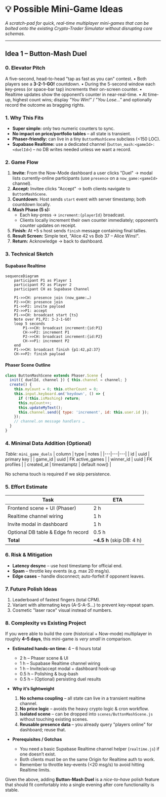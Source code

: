# 💡 Possible Mini-Game Ideas
_A scratch-pad for quick, real-time multiplayer mini-games that can be bolted onto the existing Crypto-Trader Simulator without disrupting core schemas._

---

## Idea 1 – **Button-Mash Duel**

### 0. Elevator Pitch
A five-second, head-to-head "tap as fast as you can" contest.
• Both players see a **3-2-1-GO!** countdown.
• During the 5-second window each key-press (or space-bar tap) increments their on-screen counter.
• Realtime updates show the opponent’s counter in near-real-time.
• At time-up, highest count wins; display *"You Win!"* / *"You Lose…"* and optionally record the outcome as bragging rights.

### 1. Why This Fits
* **Super simple:** only two numeric counters to sync.
* **No impact on price/portfolio tables** – all state is transient.
* **Phaser-friendly:** can live in a tiny `ButtonMashScene` subclass (<150 LOC).
* **Supabase Realtime:** use a dedicated channel (`button_mash:<gameId>:<duelId>`) – no DB writes needed unless we want a record.

### 2. Game Flow
1. **Invite:** From the Now-Mode dashboard a user clicks "Duel" → modal lists currently-online participants (use `presence` on a `now_game:<gameId>` channel).
2. **Accept:** Invitee clicks "Accept" → both clients navigate to `ButtonMashScene`.
3. **Countdown:** Host sends `start` event with server timestamp; both countdown locally.
4. **Mash Phase (5 s):**
   * Each key-press → `increment:{playerId}` broadcast.
   * Clients locally increment their own counter immediately; opponent’s counter updates on receipt.
5. **Finish:** At +5 s host sends `finish` message containing final tallies.
6. **Result Screen:** Simple text, "Alice 42 vs Bob 37 – Alice Wins!".
7. **Return:** Acknowledge → back to dashboard.

### 3. Technical Sketch

#### Supabase Realtime
```mermaid
sequenceDiagram
    participant P1 as Player 1
    participant P2 as Player 2
    participant CH as Supabase Channel

    P1->>CH: presence join (now_game:…)
    P2->>CH: presence join
    P1->>P2: invite payload
    P2->>P1: accept
    P1->>CH: broadcast start {ts}
    Note over P1,P2: 3-2-1-GO!
    loop 5 seconds
        P1->>CH: broadcast increment:{id:P1}
        CH->>P2: increment P1
        P2->>CH: broadcast increment:{id:P2}
        CH->>P1: increment P2
    end
    P1->>CH: broadcast finish {p1:42,p2:37}
    CH->>P2: finish payload
```

#### Phaser Scene Outline
```js
class ButtonMashScene extends Phaser.Scene {
  init({ duelId, channel }) { this.channel = channel; }
  create() {
    this.myCount = 0; this.otherCount = 0;
    this.input.keyboard.on('keydown', () => {
      if (!this.isMashing) return;
      this.myCount++;
      this.updateMyText();
      this.channel.send({ type: 'increment', id: this.user.id });
    });
    // channel.on message handlers …
  }
}
```

### 4. Minimal Data Addition (Optional)
*Table:* `mini_game_duels`
| column | type | notes |
|---|---|---|
| id | uuid | primary key |
| game_id | uuid | FK active_games |
| winner_id | uuid | FK profiles |
| created_at | timestamptz | default now() |

No schema touch is required if we skip persistence.

### 5. Effort Estimate
| Task | ETA |
| ----- | --- |
| Frontend scene + UI (Phaser) | 2 h |
| Realtime channel wiring | 1 h |
| Invite modal in dashboard | 1 h |
| Optional DB table & Edge fn record | 0.5 h |
| **Total** | **~4.5 h** (skip DB: 4 h) |

### 6. Risk & Mitigation
* **Latency desync** – use host timestamp for official end.
* **Spam** – throttle key events (e.g. max 20 msg/s).
* **Edge cases** – handle disconnect; auto-forfeit if opponent leaves.

### 7. Future Polish Ideas
1. Leaderboard of fastest fingers (total CPM).
2. Variant with alternating keys (A-S-A-S…) to prevent key-repeat spam.
3. Cosmetic "laser race" visual instead of numbers.

### 8. Complexity vs Existing Project

If you were able to build the core (historical + Now-mode) multiplayer in roughly **4–5 days**, this mini-game is _very small_ in comparison.

* **Estimated hands-on time:** 4 – 6 hours total
  * 2 h – Phaser scene & UI
  * 1 h – Supabase Realtime channel wiring
  * 1 h – Invite/accept modal + dashboard hook-up
  * 0.5 h – Polishing & bug-bash
  * 0.5 h – (Optional) persisting duel results

* **Why it’s lightweight**
  1. **No schema coupling** – all state can live in a transient realtime channel.
  2. **No price logic** – avoids the heavy crypto logic & cron workflow.
  3. **Isolated scene** – can be dropped into `scenes/ButtonMashScene.js` without touching existing scenes.
  4. **Reusable presence data** – you already query "players online" for dashboard; reuse that.

* **Prerequisites / Gotchas**
  - You need a basic Supabase Realtime channel helper (`realtime.js`) if one doesn’t exist.
  - Both clients must be on the same Origin for Realtime auth to work.
  - Remember to throttle key-events (<20 msg/s) to avoid hitting Realtime limits.

Given the above, adding **Button-Mash Duel** is a *nice-to-have* polish feature that should fit comfortably into a single evening after core functionality is stable.
